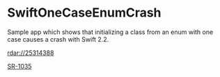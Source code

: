 # SwiftOneCaseEnumCrash
Sample app which shows that initializing a class from an enum with one case causes a crash with Swift 2.2.

[rdar://25314388][1]

[SR-1035][2]


  [1]: http://openradar.appspot.com/radar?id=5037019633811456
  [2]: https://bugs.swift.org/browse/SR-1035
